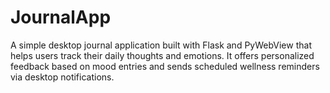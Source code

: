 # JournalApp
A simple desktop journal application built with Flask and PyWebView that helps users track their daily thoughts and emotions. It offers personalized feedback based on mood entries and sends scheduled wellness reminders via desktop notifications.
